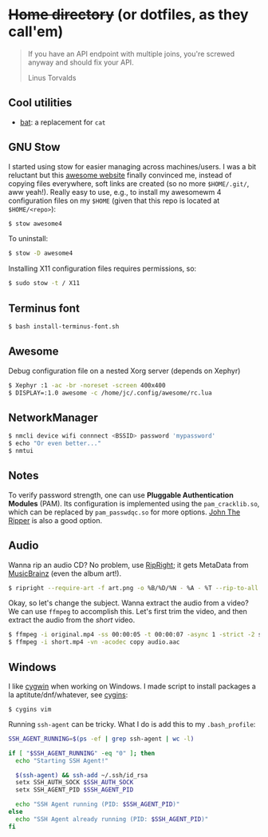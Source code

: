 # ~~Home directory~~ (or dotfiles, as they call'em)

> If you have an API endpoint with multiple joins, you're screwed anyway and should fix your API.
>
> Linus Torvalds

## Cool utilities

* [bat](https://github.com/sharkdp/bat): a replacement for `cat`

## GNU Stow

I started using stow for easier managing across machines/users. I was a bit
reluctant but this
[awesome website](http://blog.xero.nu/managing_dotfiles_with_gnu_stow) finally
convinced me, instead of copying files everywhere, soft links are created
(so no more `$HOME/.git/`, aww yeah!).
Really easy to use, e.g., to install my awesomewm 4 configuration
files on my `$HOME` (given that this repo is located at `$HOME/<repo>`):

```bash
$ stow awesome4
```

To uninstall:

```bash
$ stow -D awesome4
```

Installing X11 configuration files requires permissions, so:

```bash
$ sudo stow -t / X11
```

## Terminus font

```bash
$ bash install-terminus-font.sh
```

## Awesome

Debug configuration file on a nested Xorg server (depends on Xephyr)

```bash
$ Xephyr :1 -ac -br -noreset -screen 400x400
$ DISPLAY=:1.0 awesome -c /home/jc/.config/awesome/rc.lua
```

## NetworkManager

```bash
$ nmcli device wifi connnect <BSSID> password 'mypassword'
$ echo "Or even better..."
$ nmtui
```

## Notes

To verify password strength, one can use **Pluggable Authentication Modules**
(PAM). Its configuration is implemented using the `pam_cracklib.so`, which
can be replaced by `pam_passwdqc.so` for more options.
[John The Ripper](http://www.openwall.com/john/) is also a good option.

## Audio
Wanna rip an audio CD? No problem, use
[RipRight](http://www.mcternan.me.uk/ripright/); it gets MetaData from
[MusicBrainz](http://musicbrainz.org) (even the album art!).

```bash
$ ripright --require-art -f art.png -o %B/%D/%N - %A - %T --rip-to-all
```

Okay, so let's change the subject. Wanna extract the audio from a video?
We can use `ffmpeg` to accomplish this. Let's first trim the video,
and then extract the audio from the _short_ video.

```bash
$ ffmpeg -i original.mp4 -ss 00:00:05 -t 00:00:07 -async 1 -strict -2 short.mp4
$ ffmpeg -i short.mp4 -vn -acodec copy audio.aac
```

## Windows

I like [cygwin](https://cygwin.com/) when working on Windows. I made script
to install packages a la aptitute/dnf/whatever, see [cygins](bin/bin/cygins):

```
$ cygins vim
```

Running `ssh-agent` can be tricky. What I do is add this to my `.bash_profile`:

```bash
SSH_AGENT_RUNNING=$(ps -ef | grep ssh-agent | wc -l)

if [ "$SSH_AGENT_RUNNING" -eq "0" ]; then
  echo "Starting SSH Agent!"

  $(ssh-agent) && ssh-add ~/.ssh/id_rsa
  setx SSH_AUTH_SOCK $SSH_AUTH_SOCK
  setx SSH_AGENT_PID $SSH_AGENT_PID

  echo "SSH Agent running (PID: $SSH_AGENT_PID)"
else
  echo "SSH Agent already running (PID: $SSH_AGENT_PID)"
fi
```
